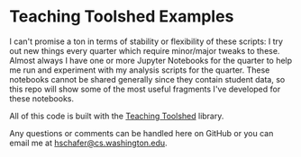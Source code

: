 # Teaching Toolshed Examples

I can't promise a ton in terms of stability or flexibility of these scripts: I try out new things every quarter which require minor/major tweaks to these. Almost always I have one or more Jupyter Notebooks for the quarter to help me run and experiment with my analysis scripts for the quarter. These notebooks cannot be shared generally since they contain student data, so this repo will show some of the most useful fragments I've developed for these notebooks.

All of this code is built with the [Teaching Toolshed](https://github.com/hschafer/teaching-toolshed) library.

Any questions or comments can be handled here on GitHub or you can email me at [hschafer@cs.washington.edu](mailto:hschafer@cs.washington.edu).

